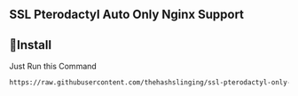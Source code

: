 ## SSL Pterodactyl Auto Only Nginx Support

## 🔄️Install
Just Run this Command
```bash
https://raw.githubusercontent.com/thehashslinging/ssl-pterodactyl-only-nginx/refs/heads/main/sslptero.bash```

